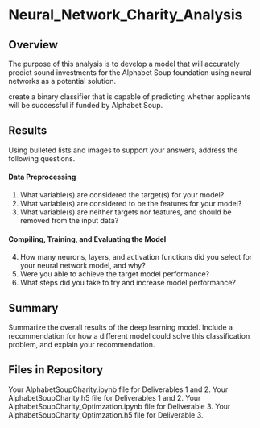 # Neural_Network_Charity_Analysis

## Overview

The purpose of this analysis is to develop a model that will accurately predict sound investments for the Alphabet Soup foundation using neural networks as a potential solution.

create a binary classifier that is capable of predicting whether applicants will be successful if funded by Alphabet Soup.

## Results

Using bulleted lists and images to support your answers, address the following questions.

#### Data Preprocessing

1. What variable(s) are considered the target(s) for your model?
2. What variable(s) are considered to be the features for your model?
3. What variable(s) are neither targets nor features, and should be removed from the input data?
#### Compiling, Training, and Evaluating the Model
4. How many neurons, layers, and activation functions did you select for your neural network model, and why?
5. Were you able to achieve the target model performance?
6. What steps did you take to try and increase model performance?

## Summary

 Summarize the overall results of the deep learning model. Include a recommendation for how a different model could solve this classification problem, and explain your recommendation.

 ## Files in Repository
Your AlphabetSoupCharity.ipynb file for Deliverables 1 and 2.
Your AlphabetSoupCharity.h5 file for Deliverables 1 and 2.
Your AlphabetSoupCharity_Optimzation.ipynb file for Deliverable 3.
Your AlphabetSoupCharity_Optimzation.h5 file for Deliverable 3.